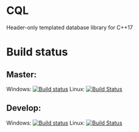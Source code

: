 # CQL
Header-only templated database library for C++17

# Build status
## Master:
Windows: [![Build status](https://ci.appveyor.com/api/projects/status/83qokd6w77vsav6n/branch/master?svg=true)](https://ci.appveyor.com/project/N00byEdge/cql/branch/master)
Linux: [![Build Status](https://travis-ci.org/N00byEdge/CQL.svg?branch=master)](https://travis-ci.org/N00byEdge/CQL)

## Develop:
Windows: [![Build status](https://ci.appveyor.com/api/projects/status/83qokd6w77vsav6n/branch/develop?svg=true)](https://ci.appveyor.com/project/N00byEdge/cql/branch/develop)
Linux: [![Build Status](https://travis-ci.org/N00byEdge/CQL.svg?branch=develop)](https://travis-ci.org/N00byEdge/CQL)

